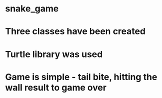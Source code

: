 # snake_game
# Three classes have been created 
# Turtle library was used
# Game is simple - tail bite, hitting the wall result to game over
